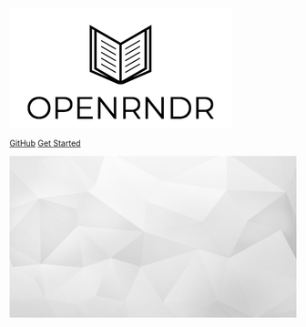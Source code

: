 ![logo](_media/logo.png)

[GitHub](https://github.com/openrndr)
[Get Started](/Tutorial_Start)

<!-- background image -->
![](_media/bg.jpg)
